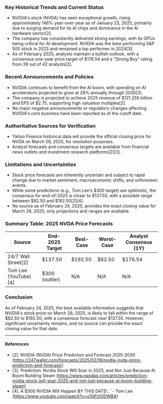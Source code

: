 ### Key Historical Trends and Current Status

- NVIDIA's stock (NVDA) has seen exceptional growth, rising approximately 146% year-over-year as of January 23, 2025, primarily due to surging demand for its AI chips and dominance in the AI hardware sector[2].
- The company has consistently delivered strong earnings, with its GPUs being critical for AI development. NVIDIA was the best-performing S&P 500 stock in 2023 and remained a top performer in 2024[3].
- As of February 2025, analysts maintain a bullish outlook, with a consensus one-year price target of $176.54 and a "Strong Buy" rating from 39 out of 42 analysts[2].

### Recent Announcements and Policies

- NVIDIA continues to benefit from the AI boom, with spending on AI accelerators projected to grow at 29% annually through 2030[3].
- The company is projected to achieve 2025 revenue of $121.255 billion and EPS of $2.75, supporting high valuation multiples[2].
- No major negative announcements or regulatory changes affecting NVIDIA's core business have been reported as of the cutoff date.

### Authoritative Sources for Verification

- Yahoo Finance historical data will provide the official closing price for NVDA on March 28, 2025, for resolution purposes.
- Analyst forecasts and consensus targets are available from financial news outlets and investment research platforms[2][3].

### Limitations and Uncertainties

- Stock price forecasts are inherently uncertain and subject to rapid change due to market sentiment, macroeconomic shifts, and unforeseen events.
- While some predictions (e.g., Tom Lee's $300 target) are optimistic, the consensus for end-of-2025 is closer to $137.50, with a possible range between $82.50 and $192.50[2][4].
- No source as of February 24, 2025, provides the exact closing value for March 28, 2025; only projections and ranges are available.

### Summary Table: 2025 NVDA Price Forecasts

| Source               | End-2025 Target | Best-Case | Worst-Case | Analyst Consensus (1Y) |
|----------------------|----------------|-----------|------------|------------------------|
| 24/7 Wall Street[2]  | $137.50        | $192.50   | $82.50     | $176.54                |
| Tom Lee (YouTube)[4] | $300 (outlier) | N/A       | N/A        | N/A                    |

### Conclusion

As of February 24, 2025, the best available information suggests that NVIDIA's stock price on March 28, 2025, is likely to fall within the range of $82.50 to $192.50, with a consensus forecast near $137.50. However, significant uncertainty remains, and no source can provide the exact closing value for that date.

---

#### References

- [2]. NVIDIA (NVDA) Price Prediction and Forecast 2025-2030 (https://247wallst.com/forecasts/2025/02/18/nvidia-nvda-price-prediction-and-forecast/)
- [3]. Prediction: Nvidia Stock Will Soar in 2025, and Not Just Because AI Boom Building Steam (https://www.nasdaq.com/articles/prediction-nvidia-stock-will-soar-2025-and-not-just-because-ai-boom-building-steam)
- [4]. A $300 NVIDIA Will Happen BY THIS DATE!..¨- Tom Lee (https://www.youtube.com/watch?v=u1GPzIODWBA)